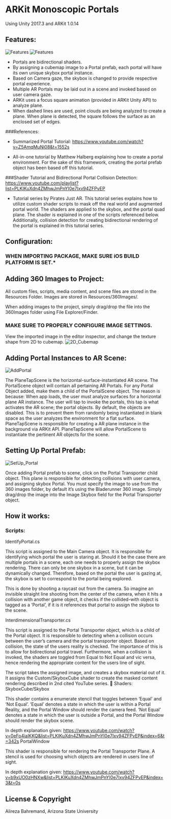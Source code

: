 # ARKit Monoscopic Portals
Using Unity 2017.3 and ARKit 1.0.14



## Features:
![Features](https://i.imgur.com/FLGv2qX.gif)
![Features](https://i.imgur.com/Pk56HIX.gif)
* Portals are bidirectional shaders.
* By assigning a cubemap image to a Portal prefab, each portal will have its own unique skybox portal instance. 
* Based on Camera gaze, the skybox is changed to provide respective portal experience.
* Multiple AR Portals may be laid out in a scene and invoked based on user camera gaze.
* ARKit uses a focus square animation (provided in ARKit Unity API) to analyze plane. 
* When dashed lines are used, point clouds are being analyzed to create a plane. When plane is detected, the square follows the surface as an enclosed set of edges.

###References:
* Summarized Portal Tutorial:
https://www.youtube.com/watch?v=Z5AmqMuNi08&t=1552s

* All-in-one tutorial by Matthew Halberg explaining how to create a portal environment. For the sake of this framework, creating the portal prefab object has been based off this tutorial.

###Shader Tutorial and Bidirectional Portal Collision Detection:
https://www.youtube.com/playlist?list=PLKIKuXdn4ZMhwJmPnYI0e7Ixv94ZFPvEP

* Tutorial series by Pirates Just AR. This tutorial series explains how to utilize custom shader scripts to mask off the real world and augmented portal world. The shaders are applied to the skybox, and the portal quad plane. The shader is explained in one of the scripts referenced below. Additionally, collision detection for creating bidirectional rendering of the portal is explained in this tutorial series.




## Configuration:

### ****WHEN IMPORTING PACKAGE, MAKE SURE iOS BUILD PLATFORM IS SET.*****

## Adding 360 Images to Project:
All custom files, scripts, media content, and scene files are stored in the Resources Folder. Images are stored in Resources/360Images/.

When adding images to the project, simply drag/drop the file into the 360Images folder using File Explorer/Finder.
### MAKE SURE TO PROPERLY CONFIGURE IMAGE SETTINGS. 
View the imported image in the editor inspector, and change the texture shape from 2D to cubemap.
![2D_Cubemap](https://i.imgur.com/CJ3QkHQ.gif)


## Adding Portal Instances to AR Scene:
![AddPortal](https://imgur.com/ZEzzep0.jpg)

The PlaneTapScene is the horizontal-surface-instantiated AR scene. 
The PortalScene object will contain all pertaining AR Portals. 
For any Portal Object added, make them a child of the PortalScene object. 
The reason is because:
When app loads, the user must analyze surfaces for a horizontal plane AR instance.
The user will tap to invoke the portals, this tap is what activates the AR scene; the portal objects. By default, the objects are disabled. This is to prevent them from randomly being instantiated in blank space as the user analyzes the environment for a flat surface.
PlaneTapScene is responsible for creating a AR plane instance in the background via ARKit API. PlaneTapScene will allow PortalScene to instantiate the pertinent AR objects for the scene.

## Setting Up Portal Prefab:
![SetUp_Portal](https://i.imgur.com/t5xTexN.gif)

Once adding Portal prefab to scene, click on the Portal Transporter child object. 
This plane is responsible for detecting collisions with user camera, and assigning skybox Portal.
You must specify the image to use from the 360 images folder, by default it’s using the Bladerunner 360 image. 
Simply drag/drop the image into the Image Skybox field for the Portal Transporter object.




## How it works:

### Scripts:

IdentifyPortal.cs

This script is assigned to the Main Camera object. It is responsible for identifying which portal the user is staring at. Should it be the case there are multiple portals in a scene, each one needs to properly assign the skybox rendering. There can only be one skybox in a scene, but it can be dynamically changed. Therefore, based on the portal the user is gazing at, the skybox is set to correspond to the portal being explored.

This is done by shooting a raycast out from the camera. So imagine an invisible straight line shooting from the center of the camera, when it hits a collision with another game object, it checks if the collided-with object is tagged as a ‘Portal’, if it is it references that portal to assign the skybox to the scene.

InterdimensionalTransporter.cs

This script is assigned to the Portal Transporter object, which is a child of the Portal object. It is responsible to detecting when a collision occurs between the user’s camera and the portal transporter object. Based on collision, the state of the users reality is checked. The importance of this is to allow for bidirectional portal travel. Furthermore, when a collision is invoked, the shaders are toggled from Equal to Not Equal and vic versa, hence rendering the appropriate content for the users line of sight. 

The script takes the assigned image, and creates a skybox material out of it. It assigns the Custom/SkyboxCube shader to create the masked content rendering described in 2nd cited YouTube series.

Shaders:
SkyboxCube/Skybox


This shader contains a enumerate stencil that toggles between ‘Equal’ and ‘Not Equal’. 
‘Equal’ denotes a state in which the user is within a Portal Reality, and the Portal Window should render the camera feed.
‘Not Equal’ denotes a state in which the user is outside a Portal, and the Portal Window should render the skybox scene.

In depth explanation given:
https://www.youtube.com/watch?v=0eFo4ialKKQ&list=PLKIKuXdn4ZMhwJmPnYI0e7Ixv94ZFPvEP&index=6&t=342s
PortalWindow

This shader is responsible for rendering the Portal Transporter Plane. A stencil is used for choosing which objects are rendered in users line of sight. 

In depth explanation given:
https://www.youtube.com/watch?v=b9xUO0zHNXw&list=PLKIKuXdn4ZMhwJmPnYI0e7Ixv94ZFPvEP&index=3&t=0s

## License & Copyright

Alireza Bahremand, Arizona State University
